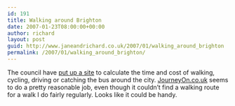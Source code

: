 ```yaml
---
id: 191
title: Walking around Brighton
date: 2007-01-23T08:00:00+00:00
author: richard
layout: post
guid: http://www.janeandrichard.co.uk/2007/01/walking_around_brighton
permalink: /2007/01/walking_around_brighton/
---
```

The council have [put up a site](http://www.brighton-hove.gov.uk/index.cfm?request=c1164145) to calculate the time and cost of walking, cycling, driving or catching the bus around the city. [JourneyOn.co.uk](http://www.journeyon.co.uk) seems to do a pretty reasonable job, even though it couldn&#8217;t find a walking route for a walk I do fairly regularly. Looks like it could be handy.